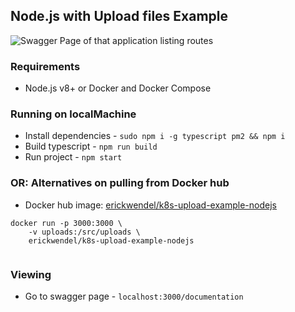 ## Node.js with Upload files Example

![Swagger Page of that application listing routes](https://i.imgur.com/2YGnZCm.png "Swagger Page of that application")

### Requirements

- Node.js v8+ or Docker and Docker Compose

### Running on localMachine

- Install dependencies - `sudo npm i -g typescript pm2 && npm i`
- Build typescript - `npm run build`
- Run project - `npm start`

### OR: Alternatives on pulling from Docker hub

- Docker hub image: [erickwendel/k8s-upload-example-nodejs](https://hub.docker.com/r/erickwendel/k8s-upload-example-nodejs)

```shell
docker run -p 3000:3000 \
    -v uploads:/src/uploads \
    erickwendel/k8s-upload-example-nodejs
    
```

### Viewing

- Go to swagger page - `localhost:3000/documentation`
